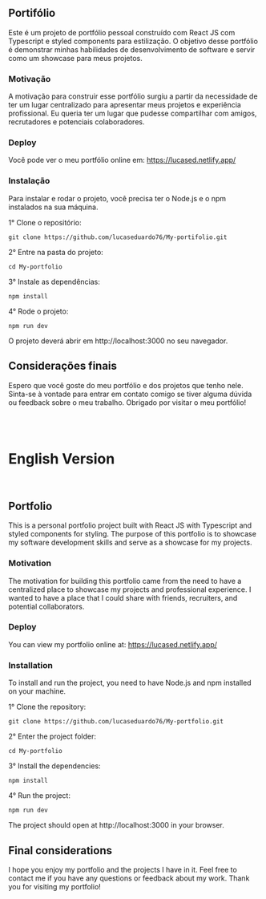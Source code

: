## Portifólio

Este é um projeto de portfólio pessoal construído com React JS com Typescript e styled components para estilização. O objetivo desse portfólio é demonstrar minhas habilidades de desenvolvimento de software e servir como um showcase para meus projetos.

### Motivação

A motivação para construir esse portfólio surgiu a partir da necessidade de ter um lugar centralizado para apresentar meus projetos e experiência profissional. Eu queria ter um lugar que pudesse compartilhar com amigos, recrutadores e potenciais colaboradores.

### Deploy

Você pode ver o meu portfólio online em: https://lucased.netlify.app/

### Instalação

Para instalar e rodar o projeto, você precisa ter o Node.js e o npm instalados na sua máquina.

1° Clone o repositório:

``git clone https://github.com/lucaseduardo76/My-portifolio.git``

2° Entre na pasta do projeto:

``cd My-portfolio``

3° Instale as dependências:

``npm install``

4° Rode o projeto:

``npm run dev``

O projeto deverá abrir em http://localhost:3000 no seu navegador.

## Considerações finais

Espero que você goste do meu portfólio e dos projetos que tenho nele. Sinta-se à vontade para entrar em contato comigo se tiver alguma dúvida ou feedback sobre o meu trabalho. Obrigado por visitar o meu portfólio!

<br> <br>
# English Version
<br>  


## Portfolio
This is a personal portfolio project built with React JS with Typescript and styled components for styling. The purpose of this portfolio is to showcase my software development skills and serve as a showcase for my projects.

### Motivation
The motivation for building this portfolio came from the need to have a centralized place to showcase my projects and professional experience. I wanted to have a place that I could share with friends, recruiters, and potential collaborators.

### Deploy
You can view my portfolio online at: https://lucased.netlify.app/

### Installation
To install and run the project, you need to have Node.js and npm installed on your machine.

1° Clone the repository:

``git clone https://github.com/lucaseduardo76/My-portfolio.git``

2° Enter the project folder:

``cd My-portfolio``

3° Install the dependencies:

``npm install``

4° Run the project:

``npm run dev``

The project should open at http://localhost:3000 in your browser.

## Final considerations

I hope you enjoy my portfolio and the projects I have in it. Feel free to contact me if you have any questions or feedback about my work. Thank you for visiting my portfolio!
